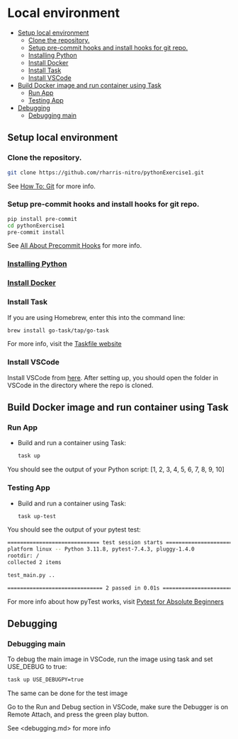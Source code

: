 # Local environment<a name="debugging-the-app"></a>

<!-- mdformat-toc start --slug=github --maxlevel=6 --minlevel=2 -->

- [Setup local environment](#setup-local-environment)
  - [Clone the repository.](#clone-the-repository)
  - [Setup pre-commit hooks and install hooks for git repo.](#setup-pre-commit-hooks-and-install-hooks-for-git-repo)
  - [Installing Python](#installing-python)
  - [Install Docker](#install-docker)
  - [Install Task](#install-task)
  - [Install VSCode](#install-vscode)
- [Build Docker image and run container using Task](#build-docker-image-and-run-container-using-task)
  - [Run App](#run-app)
  - [Testing App](#testing-app)
- [Debugging](#debugging)
  - [Debugging main](#debugging-main)

<!-- mdformat-toc end -->

## Setup local environment<a name="setup-local-environment"></a>

### Clone the repository.<a name="clone-the-repository"></a>

```bash
git clone https://github.com/rharris-nitro/pythonExercise1.git
```

See [How To: Git](how-to-git.md) for more info.

### Setup pre-commit hooks and install hooks for git repo.<a name="setup-pre-commit-hooks-and-install-hooks-for-git-repo"></a>

```bash
pip install pre-commit
cd pythonExercise1
pre-commit install
```

See [All About Precommit Hooks](all-about-precommit-hooks.md) for more info.

### [Installing Python](installing-python.md)<a name="installing-python"></a>

### [Install Docker](docker-setup.md)<a name="install-docker"></a>

### Install Task<a name="install-task"></a>

If you are using Homebrew, enter this into the command line:

```bash
brew install go-task/tap/go-task
```

For more info, visit the [Taskfile website](https://taskfile.dev/)

### Install VSCode<a name="install-vscode"></a>

Install VSCode from [here](https://code.visualstudio.com/).
After setting up, you should open the folder in VSCode in the directory where the repo is cloned.

## Build Docker image and run container using Task<a name="build-docker-image-and-run-container-using-task"></a>

### Run App<a name="run-app"></a>

- Build and run a container using Task:

  ```bash
  task up
  ```

You should see the output of your Python script:
\[1, 2, 3, 4, 5, 6, 7, 8, 9, 10\]

### Testing App<a name="testing-app"></a>

- Build and run a container using Task:

  ```bash
  task up-test
  ```

You should see the output of your pytest test:

```bash
============================= test session starts ==============================
platform linux -- Python 3.11.8, pytest-7.4.3, pluggy-1.4.0
rootdir: /
collected 2 items

test_main.py ..                                                          [100%]

============================== 2 passed in 0.01s ===============================
```

For more info about how pyTest works, visit [Pytest for Absolute Beginners](https://medium.com/analytics-vidhya/pytest-for-absolute-beginners-4a166324b350)

## Debugging<a name="debugging"></a>

### Debugging main<a name="debugging-main"></a>

To debug the main image in VSCode, run the image using task and set USE_DEBUG to true:

```bash
task up USE_DEBUGPY=true
```

The same can be done for the test image

Go to the Run and Debug section in VSCode, make sure the Debugger is on Remote Attach, and press the green play button.

See \<debugging.md> for more info
